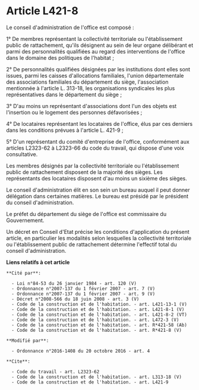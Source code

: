 # Article L421-8

Le conseil d'administration de l'office est composé : 

1° De membres représentant la collectivité territoriale ou l'établissement public de rattachement, qu'ils désignent au sein
de leur organe délibérant et parmi des personnalités qualifiées au regard des interventions de l'office dans le domaine des
politiques de l'habitat ; 

2° De personnalités qualifiées désignées par les institutions dont elles sont issues, parmi les caisses d'allocations
familiales, l'union départementale des associations familiales du département du siège, l'association mentionnée à l'article
L. 313-18, les organisations syndicales les plus représentatives dans le département du siège ; 

3° D'au moins un représentant d'associations dont l'un des objets est l'insertion ou le logement des personnes
défavorisées ; 

4° De locataires représentant les locataires de l'office, élus par ces derniers dans les conditions prévues à l'article L.
421-9 ; 

5° D'un représentant du comité d'entreprise de l'office, conformément aux articles L2323-62 à L2323-66 du code du travail,
qui dispose d'une voix consultative. 

Les membres désignés par la collectivité territoriale ou l'établissement public de rattachement disposent de la majorité des
sièges. Les représentants des locataires disposent d'au moins un sixième des sièges. 

Le conseil d'administration élit en son sein un bureau auquel il peut donner délégation dans certaines matières. Le bureau
est présidé par le président du conseil d'administration. 

Le préfet du département du siège de l'office est commissaire du Gouvernement. 

Un décret en Conseil d'Etat précise les conditions d'application du présent article, en particulier les modalités selon
lesquelles la collectivité territoriale ou l'établissement public de rattachement détermine l'effectif total du conseil
d'administration.

**Liens relatifs à cet article**

	**Cité par**:

	  - Loi n°84-53 du 26 janvier 1984 - art. 120 (V)
	  - Ordonnance n°2007-137 du 1 février 2007 - art. 7 (V)
	  - Ordonnance n°2007-137 du 1 février 2007 - art. 9 (V)
	  - Décret n°2008-566 du 18 juin 2008 - art. 3 (V)
	  - Code de la construction et de l'habitation. - art. L421-13-1 (V)
	  - Code de la construction et de l'habitation. - art. L421-8-1 (V)
	  - Code de la construction et de l'habitation. - art. L421-8-2 (VT)
	  - Code de la construction et de l'habitation. - art. L472-3 (V)
	  - Code de la construction et de l'habitation. - art. R*421-58 (Ab)
	  - Code de la construction et de l'habitation. - art. R*421-8 (V)

	**Modifié par**:

	  - Ordonnance n°2016-1408 du 20 octobre 2016 - art. 4

	**Cite**:

	  - Code du travail - art. L2323-62
	  - Code de la construction et de l'habitation. - art. L313-18 (V)
	  - Code de la construction et de l'habitation. - art. L421-9
